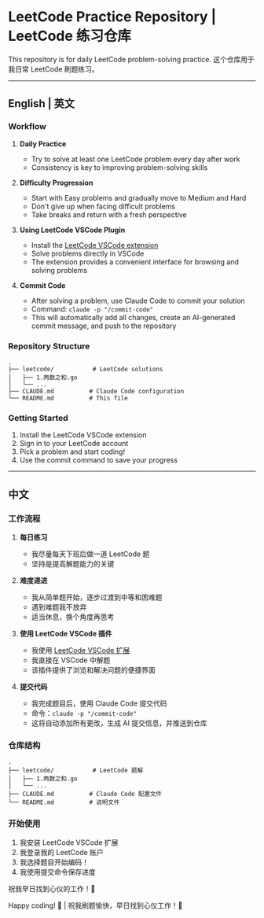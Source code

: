 # LeetCode Practice Repository | LeetCode 练习仓库

This repository is for daily LeetCode problem-solving practice.
这个仓库用于我日常 LeetCode 刷题练习。

---

## English | 英文

### Workflow

1. **Daily Practice**
   - Try to solve at least one LeetCode problem every day after work
   - Consistency is key to improving problem-solving skills

2. **Difficulty Progression**
   - Start with Easy problems and gradually move to Medium and Hard
   - Don't give up when facing difficult problems
   - Take breaks and return with a fresh perspective

3. **Using LeetCode VSCode Plugin**
   - Install the [LeetCode VSCode extension](https://marketplace.visualstudio.com/items?itemName=LeetCode.vscode-leetcode)
   - Solve problems directly in VSCode
   - The extension provides a convenient interface for browsing and solving problems

4. **Commit Code**
   - After solving a problem, use Claude Code to commit your solution
   - Command: `claude -p "/commit-code"`
   - This will automatically add all changes, create an AI-generated commit message, and push to the repository

### Repository Structure

```
.
├── leetcode/           # LeetCode solutions
│   ├── 1.两数之和.go
│   └── ...
├── CLAUDE.md          # Claude Code configuration
└── README.md          # This file
```

### Getting Started

1. Install the LeetCode VSCode extension
2. Sign in to your LeetCode account
3. Pick a problem and start coding!
4. Use the commit command to save your progress

---

## 中文

### 工作流程

1. **每日练习**
   - 我尽量每天下班后做一道 LeetCode 题
   - 坚持是提高解题能力的关键

2. **难度递进**
   - 我从简单题开始，逐步过渡到中等和困难题
   - 遇到难题我不放弃
   - 适当休息，换个角度再思考

3. **使用 LeetCode VSCode 插件**
   - 我使用 [LeetCode VSCode 扩展](https://marketplace.visualstudio.com/items?itemName=LeetCode.vscode-leetcode)
   - 我直接在 VSCode 中解题
   - 该插件提供了浏览和解决问题的便捷界面

4. **提交代码**
   - 我完成题目后，使用 Claude Code 提交代码
   - 命令：`claude -p "/commit-code"`
   - 这将自动添加所有更改，生成 AI 提交信息，并推送到仓库

### 仓库结构

```
.
├── leetcode/           # LeetCode 题解
│   ├── 1.两数之和.go
│   └── ...
├── CLAUDE.md          # Claude Code 配置文件
└── README.md          # 说明文件
```

### 开始使用

1. 我安装 LeetCode VSCode 扩展
2. 我登录我的 LeetCode 账户
3. 我选择题目开始编码！
4. 我使用提交命令保存进度

祝我早日找到心仪的工作！💪

Happy coding! 🚀 | 祝我刷题愉快，早日找到心仪工作！🚀